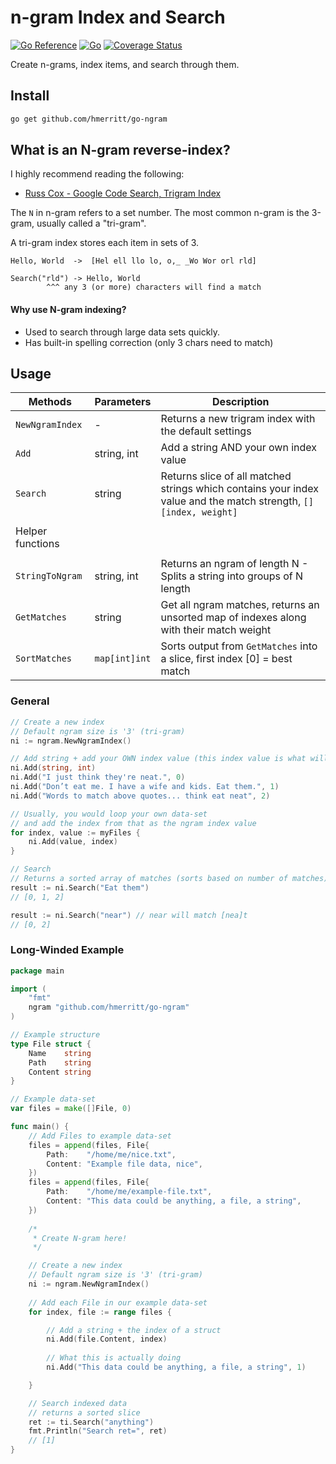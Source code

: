 # n-gram Index and Search
[![Go Reference](https://pkg.go.dev/badge/github.com/hmerritt/go-ngram.svg)](https://pkg.go.dev/github.com/hmerritt/go-ngram)  [![Go](https://github.com/hmerritt/go-ngram/actions/workflows/go.yml/badge.svg)](https://github.com/hmerritt/go-ngram/actions/workflows/go.yml)  [![Coverage Status](https://coveralls.io/repos/github/hmerritt/go-ngram/badge.svg?branch=master)](https://coveralls.io/github/hmerritt/go-ngram?branch=master&kill_cache=1)

Create n-grams, index items, and search through them.


## Install
```bash
go get github.com/hmerritt/go-ngram
```


## What is an N-gram reverse-index?
I highly recommend reading the following:
- [Russ Cox - Google Code Search, Trigram Index](https://swtch.com/~rsc/regexp/regexp4.html)

The `N` in n-gram refers to a set number. The most common n-gram is the 3-gram, usually called a "tri-gram".

A tri-gram index stores each item in sets of 3.

```
Hello, World  ->  [Hel ell llo lo, o,_ _Wo Wor orl rld]

Search("rld") -> Hello, World
        ^^^ any 3 (or more) characters will find a match
```

#### Why use N-gram indexing?
- Used to search through large data sets quickly.
- Has built-in spelling correction (only 3 chars need to match)


## Usage

| Methods         | Parameters  | Description                                                                                 |
| ------------- | ---------- | ------------------------------------------------------------------------------- |
| `NewNgramIndex` | -           | Returns a new trigram index with the default settings                                       |
| `Add`           | string, int | Add a string AND your own index value                                                       |
| `Search`        | string      | Returns slice of all matched strings which contains your index value and the match strength, `[][index, weight]` | 
|                 |             |                                                                                             | 
| Helper functions |            |                                                                                             | 
|                 |             |                                                                                             | 
| `StringToNgram` | string, int | Returns an ngram of length N - Splits a string into groups of N length                      | 
| `GetMatches`    | string      | Get all ngram matches, returns an unsorted map of indexes along with their match weight     | 
| `SortMatches`   | `map[int]int` | Sorts output from `GetMatches` into a slice, first index [0] = best match                 | 

### General
```go
// Create a new index
// Default ngram size is '3' (tri-gram)
ni := ngram.NewNgramIndex()

// Add string + add your OWN index value (this index value is what will be returned when a search matches)
ni.Add(string, int)
ni.Add("I just think they're neat.", 0)
ni.Add("Don’t eat me. I have a wife and kids. Eat them.", 1)
ni.Add("Words to match above quotes... think eat neat", 2)

// Usually, you would loop your own data-set 
// and add the index from that as the ngram index value
for index, value := myFiles {
	ni.Add(value, index)
}

// Search
// Returns a sorted array of matches (sorts based on number of matches)
result := ni.Search("Eat them")
// [0, 1, 2]

result := ni.Search("near") // near will match [nea]t
// [0, 2]
```

### Long-Winded Example
```go
package main

import (
	"fmt"
	ngram "github.com/hmerritt/go-ngram"
)

// Example structure
type File struct {
	Name    string
	Path    string
	Content string
}

// Example data-set
var files = make([]File, 0)

func main() {
	// Add Files to example data-set
	files = append(files, File{
		Path:    "/home/me/nice.txt",
		Content: "Example file data, nice",
	})
	files = append(files, File{
		Path:    "/home/me/example-file.txt",
		Content: "This data could be anything, a file, a string",
	})
	
	/*
	 * Create N-gram here!
	 */

	// Create a new index
	// Default ngram size is '3' (tri-gram)
	ni := ngram.NewNgramIndex()
	
	// Add each File in our example data-set
	for index, file := range files {

		// Add a string + the index of a struct
		ni.Add(file.Content, index)
		
		// What this is actually doing
		ni.Add("This data could be anything, a file, a string", 1)

	}

	// Search indexed data
	// returns a sorted slice
	ret := ti.Search("anything")
	fmt.Println("Search ret=", ret)
	// [1]
}
```
